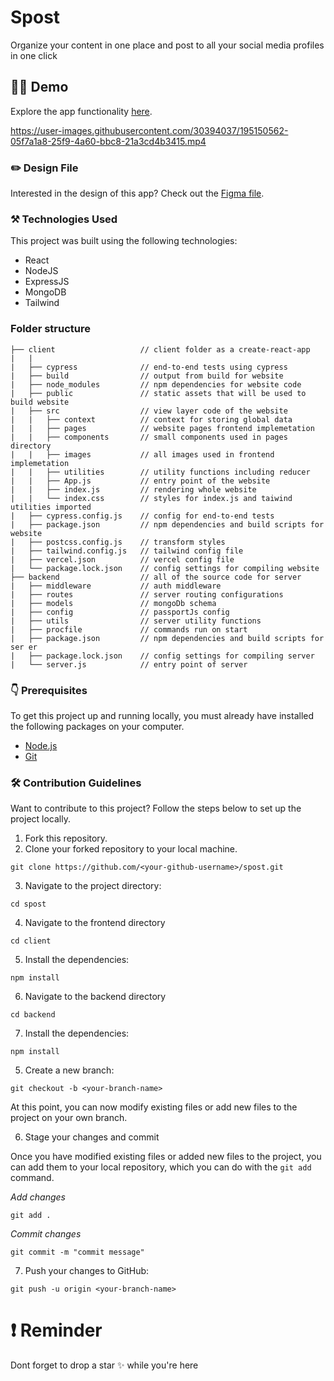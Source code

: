 # Spost

Organize your content in one place and post to all your social media profiles in one click

## 👨‍💻 Demo

Explore the app functionality [here](https://spostapp.vercel.app/).


https://user-images.githubusercontent.com/30394037/195150562-05f7a1a8-25f9-4a60-bbc8-21a3cd4b3415.mp4



### ✏️ Design File

Interested in the design of this app? Check out the [Figma file](https://www.figma.com/file/2JsajIjbelWdCUCkkvTyJm/Untitled?node-id=0%3A1).

### ⚒️ Technologies Used

This project was built using the following technologies:

- React
- NodeJS
- ExpressJS
- MongoDB
- Tailwind

### Folder structure

```
├── client                   // client folder as a create-react-app
|   |
|   ├── cypress              // end-to-end tests using cypress
|   ├── build                // output from build for website
|   ├── node_modules         // npm dependencies for website code
|   ├── public               // static assets that will be used to build website
|   ├── src                  // view layer code of the website
|   |   ├── context          // context for storing global data
|   |   ├── pages            // website pages frontend implemetation
|   |   ├── components       // small components used in pages directory
|   |   ├── images           // all images used in frontend implemetation
|   |   ├── utilities        // utility functions including reducer
|   |   ├── App.js           // entry point of the website
|   |   ├── index.js         // rendering whole website
|   |   └── index.css        // styles for index.js and taiwind utilities imported
|   ├── cypress.config.js    // config for end-to-end tests
|   ├── package.json         // npm dependencies and build scripts for website
|   ├── postcss.config.js    // transform styles
|   ├── tailwind.config.js   // tailwind config file
|   ├── vercel.json          // vercel config file
|   └── package.lock.json    // config settings for compiling website
├── backend                  // all of the source code for server
|   ├── middleware           // auth middleware
|   ├── routes               // server routing configurations
|   ├── models               // mongoDb schema
|   ├── config               // passportJs config
|   ├── utils                // server utility functions
|   ├── procfile             // commands run on start
|   ├── package.json         // npm dependencies and build scripts for ser er
|   ├── package.lock.json    // config settings for compiling server 
|   └── server.js            // entry point of server
```

### 👇 Prerequisites

To get this project up and running locally, you must already have installed the following packages on your computer.

- [Node.js](https://nodejs.org/en/)
- [Git](https://git-scm.com/)

### 🛠️ Contribution Guidelines

Want to contribute to this project? Follow the steps below to set up the project locally.

1. Fork this repository.
2. Clone your forked repository to your local machine.

```
git clone https://github.com/<your-github-username>/spost.git
```

3. Navigate to the project directory:

```
cd spost
```

4. Navigate to the frontend directory

```
cd client
```

5. Install the dependencies:

```
npm install
```

6. Navigate to the backend directory

```
cd backend
```

7. Install the dependencies:

```
npm install
```

5. Create a new branch:

```
git checkout -b <your-branch-name>
```

At this point, you can now modify existing files or add new files to the project on your own branch.

6. Stage your changes and commit

Once you have modified existing files or added new files to the project, you can add them to your local repository, which you can do with the `git add` command.

_Add changes_

```
git add .
```

_Commit changes_

```
git commit -m "commit message"
```

7. Push your changes to GitHub:

```
git push -u origin <your-branch-name>
```

# ❗ Reminder

Dont forget to drop a star ✨ while you're here
